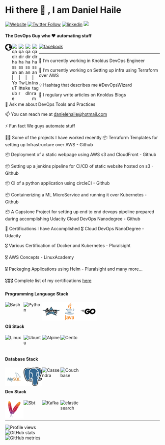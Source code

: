 
# Hi there 👋 , I am Daniel Haile

[![Website](https://img.shields.io/website?label=Upwork&style=for-the-badge&url=https://www.upwork.com/freelancers/~019565cf421b13b15e)](https://www.upwork.com/freelancers/~019565cf421b13b15e)
[![Twitter Follow](https://img.shields.io/twitter/follow/QADIR?color=1DA1F2&logo=twitter&style=for-the-badge)](https://twitter.com/Qadir77350473)
[![linkedin](https://img.shields.io/badge/linkedin-%230077B5.svg?style=for-the-badge&logo=linkedin&logoColor=white)](https://www.linkedin.com/in/qadir-hassan)
![](https://komarev.com/ghpvc/?username=dhaile79&style=flat-square)


#### The DevOps Guy who ♥ automating stuff

[<img align="left" alt="qadirhassan.com.com" width="22px" src="https://raw.githubusercontent.com/iconic/open-iconic/master/svg/globe.svg" />][website]
[<img align="left" alt="qadirhassan | YouTube" width="22px" src="https://cdn.jsdelivr.net/npm/simple-icons@v3/icons/youtube.svg" />][youtube]
[<img align="left" alt="qadirhassan | Twitter" width="22px" src="https://cdn.jsdelivr.net/npm/simple-icons@v3/icons/twitter.svg" />][twitter]
[<img align="left" alt="qadirhassan | LinkedIn" width="22px" src="https://cdn.jsdelivr.net/npm/simple-icons@v3/icons/linkedin.svg" />][linkedin]
[<img align="left" alt="qadirhassan | Instagram" width="22px" src="https://cdn.jsdelivr.net/npm/simple-icons@v3/icons/instagram.svg" />][instagram]
[<img src='https://cdn.jsdelivr.net/npm/simple-icons@3.0.1/icons/facebook.svg' alt='facebook' width='25px'>](https://www.facebook.com/qadir.hassan.142)  
***
🏢 I’m currently working in Knoldus DevOps Engineer

🌱 I’m currently working on Setting up infra using Terraform over AWS

💡 Hashtag that describes me #DevOpsWizard

📝 I regulary write articles on Knoldus Blogs

💬 Ask me about DevOps Tools and Practices

📫 You can reach me at danielehaile@hotmail.com

⚡ Fun fact We guys automate stuff

👨‍💻 Some of the projects I have worked recently
📦 Terraform Templates for setting up Infrastructure over AWS - Github

📦 Deployment of a static webpage using AWS s3 and CloudFront - Github

📦 Setting up a jenkins pipeline for CI/CD of static website hosted on s3 - Github

📦 CI of a python application using circleCI - Github

📦 Containerizing a ML MicroService and running it over Kubernetes - Github

📦 A Capstone Project for setting up end to end devops pipeline prepared during accomplishing Udacity Cloud DevOps Nanodegree - Github

🧾 Certifications I have Accomplished
🎖 Cloud DevOps NanoDegree - Udacity

🎖 Various Certification of Docker and Kubernetes - Pluralsight

🎖 AWS Concepts - LinuxAcademy

🎖 Packaging Applications using Helm - Pluralsight and many more...

🎖🎖🎖 Complete list of my certifications [here][course]

#### Programming Language Stack
<img align="left" alt="Bash" width="60px" src="https://camo.githubusercontent.com/bbb327d6ba7708520eaafd13396fed64d73bf5df5c4cdd0ba03cf0843f7a9340/68747470733a2f2f7777772e766563746f726c6f676f2e7a6f6e652f6c6f676f732f676e755f626173682f676e755f626173682d69636f6e2e737667"   />
<img align="left" alt="Python" width="60px" src="https://images.vexels.com/media/users/3/166477/isolated/lists/9bb722f0e85ddbc1ce0f064534fd2311-python-programming-language-icon.png" />
<img align="left" alt="Groove" width="60px" src="https://raw.githubusercontent.com/github/explore/b15b6cf1726418913aafbf337a749dded180279d/topics/groovy/groovy.png" />
<img align="left" alt="Java" width="60px" src="https://raw.githubusercontent.com/github/explore/80688e429a7d4ef2fca1e82350fe8e3517d3494d/topics/java/java.png" />
<img align="left" alt="Go" width="60px" src="https://raw.githubusercontent.com/github/explore/80688e429a7d4ef2fca1e82350fe8e3517d3494d/topics/go/go.png" />

<br />
<br />
<br />

#### OS Stack
<img align="left" alt="Linux" width="60px" src="https://camo.githubusercontent.com/f8863581007c966af689a3b607d9eb36ce022285431cf3d322f06fb69c38d316/68747470733a2f2f6272616e646c6f676f732e6e65742f77702d636f6e74656e742f75706c6f6164732f323032302f30332f4c696e75782d6c6f676f2e706e67" />
<img align="left" alt="Ubuntu" width="60px" src="https://camo.githubusercontent.com/f903efdd3558d099c54fafbce2aff0ccfa5a2a08d325fdd5884822ea4c270f60/68747470733a2f2f7777772e766563746f726c6f676f2e7a6f6e652f6c6f676f732f7562756e74752f7562756e74752d69636f6e2e737667" />
<img align="left" alt="Alpine" width="60px" src="https://camo.githubusercontent.com/a4458dc7a967f71993f909bf138f3b54ee32a4ccc15eabeb57989881a766b28e/68747470733a2f2f7777772e766563746f726c6f676f2e7a6f6e652f6c6f676f732f616c70696e656c696e75782f616c70696e656c696e75782d69636f6e2e737667" />
<img align="left" alt="Cento" width="60px" src="https://camo.githubusercontent.com/5d2c47a2ec345b97f940cfc9d3ffaae7440c0c40ff7ba2a559e9559bf4d6f88f/68747470733a2f2f7777772e766563746f726c6f676f2e7a6f6e652f6c6f676f732f63656e746f732f63656e746f732d69636f6e2e737667" />

<br />
<br />
<br />

#### Database Stack
<img align="left" alt="MySQL" width="60px" src="https://raw.githubusercontent.com/github/explore/80688e429a7d4ef2fca1e82350fe8e3517d3494d/topics/mysql/mysql.png" />
<img align="left" alt="Postgres" width="60px" src="https://raw.githubusercontent.com/github/explore/80688e429a7d4ef2fca1e82350fe8e3517d3494d/topics/postgresql/postgresql.png" />
<img align="left" alt="Cassendra" width="60px" src="https://camo.githubusercontent.com/9e80541492dd4f2815c1fca794e864ba054fb6dbee16d16471183b3c1c8dc4b1/68747470733a2f2f7777772e766563746f726c6f676f2e7a6f6e652f6c6f676f732f6170616368655f63617373616e6472612f6170616368655f63617373616e6472612d69636f6e2e737667" />

<img align="left" alt="Couchbase" width="60px" src="https://camo.githubusercontent.com/c6279478664a7e92c0b1c756c7c662e507d9ca3aa94bdd2ded5d39c01ee5f454/68747470733a2f2f7777772e766563746f726c6f676f2e7a6f6e652f6c6f676f732f636f756368626173652f636f756368626173652d69636f6e2e737667" />

<br />
<br />
<br />


#### Dev Stack
<img align="left" alt="Maven" width="60px" src="https://raw.githubusercontent.com/vscode-icons/vscode-icons/72101ee333eca9219ac9a7c14d4834eef8e4c64b/icons/file_type_maven.svg" />
<img align="left" alt="Sbt" width="60px" src="https://camo.githubusercontent.com/08ae26ac032f4ab4a960aac47dc6b86eb1a6738ec7e2ceeaec571585d34a33b9/68747470733a2f2f7777772e766563746f726c6f676f2e7a6f6e652f6c6f676f732f7363616c612d7362742f7363616c612d7362742d69636f6e2e737667" />
<img align="left" alt="Kafka" width="60px" src="https://camo.githubusercontent.com/b9d9be4825c5a5e8319f2a3e0624afe8b3dc76f81745c1b947561431c3ce3387/68747470733a2f2f7777772e766563746f726c6f676f2e7a6f6e652f6c6f676f732f6170616368655f6b61666b612f6170616368655f6b61666b612d69636f6e2e737667" />
<img align="left" alt="elasticsearch" width="60px" src="https://camo.githubusercontent.com/d4cbacdc000de378e0dcae3b5ee54923c0ad04f6e52b7aa886a748fba5578def/68747470733a2f2f7777772e766563746f726c6f676f2e7a6f6e652f6c6f676f732f656c61737469632f656c61737469632d69636f6e2e737667" />

<br />
<br />
<br />








---
![Profile views](https://gpvc.arturio.dev/dhaile79)</br>
![GitHub stats](https://github-readme-stats.vercel.app/api?username=dhaile79&show_icons=true) </br>
![GitHub metrics](https://metrics.lecoq.io/dhaile79)  




















[website]: https://qadirhassan.com/
[course]: https://www.youtube.com/watch?v=mjYh6hlXmZk&t=293s&ab_channel=TutorialHero
[twitter]: https://twitter.com/Qadir77350473
[youtube]: https://www.youtube.com/channel/UCRUrJPsXvjsblevu514rkbQ
[instagram]: https://www.instagram.com/qadir109/
[linkedin]: https://www.linkedin.com/in/hailedaniel/
